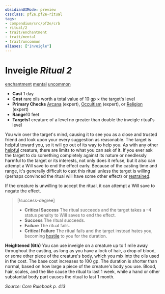 ```yaml
---
obsidianUIMode: preview
cssclass: pf2e,pf2e-ritual
tags:
- compendium/src/pf2e/crb
- ritual/2
- trait/enchantment
- trait/mental
- trait/uncommon
aliases: ["Inveigle"]
---
```

# Inveigle *Ritual 2*  
[enchantment](../../../Rules/traits/enchantment.md)  [mental](../../../Rules/traits/mental.md)  [uncommon](../../../Rules/traits/uncommon.md)  

- **Cast** 1 day
- **Cost** rare oils worth a total value of 10 gp × the target's level
- **Primary Checks** [Arcana](../../skills.md#Arcana) (expert), [Occultism](../../skills.md#Occultism) (expert), or [Religion](../../skills.md#Religion) (expert)
- **Range**10 feet
- **Targets**1 creature of a level no greater than double the inveigle ritual's level

You win over the target's mind, causing it to see you as a close and trusted friend and look upon your every suggestion as reasonable. The target is [helpful](../../../Rules/conditions.md#Helpful) toward you, so it will go out of its way to help you. As with any other [helpful](../../../Rules/conditions.md#Helpful) creature, there are limits to what you can ask of it. If you ever ask the target to do something completely against its nature or needlessly harmful to the target or its interests, not only does it refuse, but it also can attempt a Will save to end the effect early. Because of the casting time and range, it's generally difficult to cast this ritual unless the target is willing (perhaps convinced the ritual will have some other effect) or [restrained](../../../Rules/conditions.md#Restrained).

If the creature is unwilling to accept the ritual, it can attempt a Will save to negate the effect.

> [!success-degree] 
> - **Critical Success** The ritual succeeds and the target takes a –4 status penalty to Will saves to end the effect.
> - **Success** The ritual succeeds.
> - **Failure** The ritual fails.
> - **Critical Failure** The ritual fails and the target instead hates you, becoming [hostile](../../../Rules/conditions.md#Hostile) to you for the duration.

**Heightened (6th)** You can use inveigle on a creature up to 1 mile away throughout the casting, as long as you have a lock of hair, a drop of blood, or some other piece of the creature's body, which you mix into the oils used in the cost. The base cost increases to 100 gp. The duration is shorter than normal, based on how large a piece of the creature's body you use. Blood, hair, scales, and the like cause the ritual to last 1 week, while a hand or other substantial body part causes the ritual to last 1 month.

*Source: Core Rulebook p. 413*